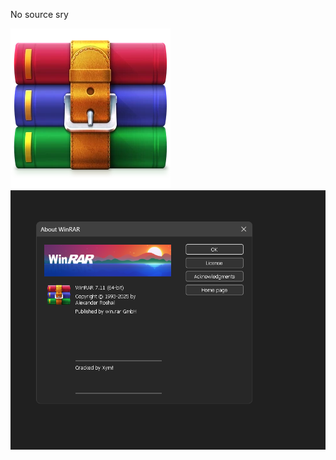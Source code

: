 No source sry

![WWinRar.png](https://github.com/Stormzydaskid/WinRar-Key/blob/main/WinRAR.png)
![About.png](https://github.com/unknownxym/WinRAR-Crack/blob/main/Screenshot%202025-05-11%20124821.png)
